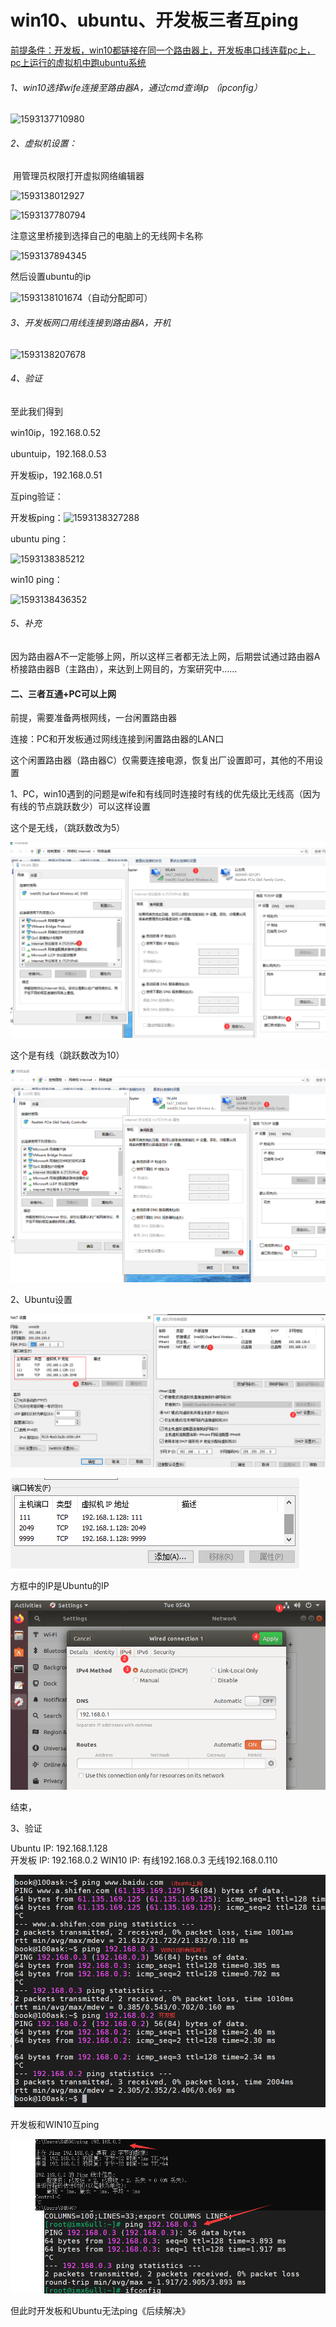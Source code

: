 # win10、ubuntu、开发板三者互ping

<u>前提条件：开发板，win10都链接在同一个路由器上，开发板串口线连载pc上，pc上运行的虚拟机中跑ubuntu系统</u>

###### 1、win10选择wife连接至路由器A，通过cmd查询ip  （ipconfig）

![1593137710980](C:\Users\84590\AppData\Roaming\Typora\typora-user-images\1593137710980.png)

###### 2、虚拟机设置：

​	用管理员权限打开虚拟网络编辑器

![1593138012927](C:\Users\84590\AppData\Roaming\Typora\typora-user-images\1593138012927.png)

![1593137780794](C:\Users\84590\AppData\Roaming\Typora\typora-user-images\1593137780794.png)

注意这里桥接到选择自己的电脑上的无线网卡名称

![1593137894345](C:\Users\84590\AppData\Roaming\Typora\typora-user-images\1593137894345.png)

然后设置ubuntu的ip

![1593138101674](C:\Users\84590\AppData\Roaming\Typora\typora-user-images\1593138101674.png)（自动分配即可）

###### 3、开发板网口用线连接到路由器A，开机

![1593138207678](C:\Users\84590\AppData\Roaming\Typora\typora-user-images\1593138207678.png)

###### 4、验证

至此我们得到

win10ip，192.168.0.52

ubuntuip，192.168.0.53

开发板ip，192.168.0.51

互ping验证：

开发板ping：![1593138327288](C:\Users\84590\AppData\Roaming\Typora\typora-user-images\1593138327288.png)

ubuntu ping：

![1593138385212](C:\Users\84590\AppData\Roaming\Typora\typora-user-images\1593138385212.png)

win10 ping：

![1593138436352](C:\Users\84590\AppData\Roaming\Typora\typora-user-images\1593138436352.png)



###### 5、补充

因为路由器A不一定能够上网，所以这样三者都无法上网，后期尝试通过路由器A桥接路由器B（主路由），来达到上网目的，方案研究中……





#### 二、三者互通+PC可以上网

前提，需要准备两根网线，一台闲置路由器

连接：PC和开发板通过网线连接到闲置路由器的LAN口

这个闲置路由器（路由器C）仅需要连接电源，恢复出厂设置即可，其他的不用设置

1、PC，win10遇到的问题是wife和有线同时连接时有线的优先级比无线高（因为有线的节点跳跃数少）可以这样设置

这个是无线，（跳跃数改为5）

![1593509844654](win10、ubuntu、开发板三者互ping.assets/1593509844654.png)

这个是有线（跳跃数改为10）

![1593509918650](win10、ubuntu、开发板三者互ping.assets/1593509918650.png)

2、Ubuntu设置

![1593510025729](win10、ubuntu、开发板三者互ping.assets/1593510025729.png)

![1593510055227](win10、ubuntu、开发板三者互ping.assets/1593510055227.png)

方框中的IP是Ubuntu的IP

![1593510205580](win10、ubuntu、开发板三者互ping.assets/1593510205580.png)

结束，

3、验证

 Ubuntu IP: 192.168.1.128  
	开发板 IP: 192.168.0.2
	WIN10 IP: 有线192.168.0.3  无线192.168.0.110

![1593510374296](win10、ubuntu、开发板三者互ping.assets/1593510374296.png)

开发板和WIN10互ping

![1593510997393](win10、ubuntu、开发板三者互ping.assets/1593510997393.png)

但此时开发板和Ubuntu无法ping《后续解决》

